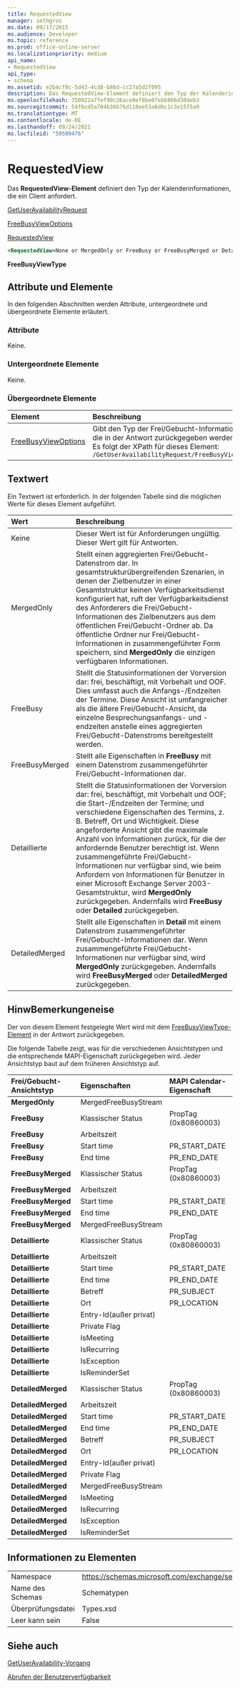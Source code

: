 ```yaml
---
title: RequestedView
manager: sethgros
ms.date: 09/17/2015
ms.audience: Developer
ms.topic: reference
ms.prod: office-online-server
ms.localizationpriority: medium
api_name:
- RequestedView
api_type:
- schema
ms.assetid: e2b4cf8c-5d43-4cd8-b86d-cc27a5d2f095
description: Das RequestedView-Element definiert den Typ der Kalenderinformationen, die ein Client anfordert.
ms.openlocfilehash: 350922a7fef90c26ace0ef8be07ebb866d304eb3
ms.sourcegitcommit: 54f6cd5a704b36b76d110ee53a6d6c1c3e15f5a9
ms.translationtype: MT
ms.contentlocale: de-DE
ms.lasthandoff: 09/24/2021
ms.locfileid: "59509476"
---
```

# <a name="requestedview"></a>RequestedView

Das **RequestedView-Element** definiert den Typ der Kalenderinformationen, die ein Client anfordert. 
  
[GetUserAvailabilityRequest](getuseravailabilityrequest.md)
  
[FreeBusyViewOptions](freebusyviewoptions.md)
  
[RequestedView](requestedview.md)
  
```xml
<RequestedView>None or MergedOnly or FreeBusy or FreeBusyMerged or Detailed or DetailedMerged</RequestedView>
```

 **FreeBusyViewType**
## <a name="attributes-and-elements"></a>Attribute und Elemente

In den folgenden Abschnitten werden Attribute, untergeordnete und übergeordnete Elemente erläutert.
  
### <a name="attributes"></a>Attribute

Keine.
  
### <a name="child-elements"></a>Untergeordnete Elemente

Keine.
  
### <a name="parent-elements"></a>Übergeordnete Elemente

|**Element**|**Beschreibung**|
|:-----|:-----|
|[FreeBusyViewOptions](freebusyviewoptions.md) <br/> |Gibt den Typ der Frei/Gebucht-Informationen an, die in der Antwort zurückgegeben werden.  <br/> Es folgt der XPath für dieses Element:  <br/>  `/GetUserAvailabilityRequest/FreeBusyViewOptions` <br/> |
   
## <a name="text-value"></a>Textwert

Ein Textwert ist erforderlich. In der folgenden Tabelle sind die möglichen Werte für dieses Element aufgeführt.
  
|**Wert**|**Beschreibung**|
|:-----|:-----|
|Keine  <br/> |Dieser Wert ist für Anforderungen ungültig. Dieser Wert gilt für Antworten.  <br/> |
|MergedOnly  <br/> |Stellt einen aggregierten Frei/Gebucht-Datenstrom dar. In gesamtstrukturübergreifenden Szenarien, in denen der Zielbenutzer in einer Gesamtstruktur keinen Verfügbarkeitsdienst konfiguriert hat, ruft der Verfügbarkeitsdienst des Anforderers die Frei/Gebucht-Informationen des Zielbenutzers aus dem öffentlichen Frei/Gebucht-Ordner ab. Da öffentliche Ordner nur Frei/Gebucht-Informationen in zusammengeführter Form speichern, sind **MergedOnly** die einzigen verfügbaren Informationen.  <br/> |
|FreeBusy  <br/> |Stellt die Statusinformationen der Vorversion dar: frei, beschäftigt, mit Vorbehalt und OOF. Dies umfasst auch die Anfangs-/Endzeiten der Termine. Diese Ansicht ist umfangreicher als die ältere Frei/Gebucht-Ansicht, da einzelne Besprechungsanfangs- und -endzeiten anstelle eines aggregierten Frei/Gebucht-Datenstroms bereitgestellt werden.  <br/> |
|FreeBusyMerged  <br/> |Stellt alle Eigenschaften in **FreeBusy** mit einem Datenstrom zusammengeführter Frei/Gebucht-Informationen dar.  <br/> |
|Detaillierte  <br/> |Stellt die Statusinformationen der Vorversion dar: frei, beschäftigt, mit Vorbehalt und OOF; die Start-/Endzeiten der Termine; und verschiedene Eigenschaften des Termins, z. B. Betreff, Ort und Wichtigkeit. Diese angeforderte Ansicht gibt die maximale Anzahl von Informationen zurück, für die der anfordernde Benutzer berechtigt ist. Wenn zusammengeführte Frei/Gebucht-Informationen nur verfügbar sind, wie beim Anfordern von Informationen für Benutzer in einer Microsoft Exchange Server 2003-Gesamtstruktur, wird **MergedOnly** zurückgegeben. Andernfalls wird **FreeBusy** oder **Detailed** zurückgegeben.  <br/> |
|DetailedMerged  <br/> |Stellt alle Eigenschaften in **Detail** mit einem Datenstrom zusammengeführter Frei/Gebucht-Informationen dar. Wenn zusammengeführte Frei/Gebucht-Informationen nur verfügbar sind, wird **MergedOnly** zurückgegeben. Andernfalls wird **FreeBusyMerged** oder **DetailedMerged** zurückgegeben.  <br/> |
   
## <a name="remarks"></a>HinwBemerkungeneise

Der von diesem Element festgelegte Wert wird mit dem [FreeBusyViewType-Element](freebusyviewtype.md) in der Antwort zurückgegeben. 
  
Die folgende Tabelle zeigt, was für die verschiedenen Ansichtstypen und die entsprechende MAPI-Eigenschaft zurückgegeben wird. Jeder Ansichtstyp baut auf dem früheren Ansichtstyp auf.
  
|**Frei/Gebucht-Ansichtstyp**|**Eigenschaften**|**MAPI Calendar-Eigenschaft**|
|:-----|:-----|:-----|
|**MergedOnly** <br/> |MergedFreeBusyStream  <br/> ||
|**FreeBusy** <br/> |Klassischer Status  <br/> |PropTag (0x80860003)  <br/> |
|**FreeBusy** <br/> |Arbeitszeit  <br/> ||
|**FreeBusy** <br/> |Start time  <br/> |PR_START_DATE  <br/> |
|**FreeBusy** <br/> |End time  <br/> |PR_END_DATE  <br/> |
|**FreeBusyMerged** <br/> |Klassischer Status  <br/> |PropTag (0x80860003)  <br/> |
|**FreeBusyMerged** <br/> |Arbeitszeit  <br/> ||
|**FreeBusyMerged** <br/> |Start time  <br/> |PR_START_DATE  <br/> |
|**FreeBusyMerged** <br/> |End time  <br/> |PR_END_DATE  <br/> |
|**FreeBusyMerged** <br/> |MergedFreeBusyStream  <br/> ||
|**Detaillierte** <br/> |Klassischer Status  <br/> |PropTag (0x80860003)  <br/> |
|**Detaillierte** <br/> |Arbeitszeit  <br/> ||
|**Detaillierte** <br/> |Start time  <br/> |PR_START_DATE  <br/> |
|**Detaillierte** <br/> |End time  <br/> |PR_END_DATE  <br/> |
|**Detaillierte** <br/> |Betreff  <br/> |PR_SUBJECT  <br/> |
|**Detaillierte** <br/> |Ort  <br/> |PR_LOCATION  <br/> |
|**Detaillierte** <br/> |Entry-Id(außer privat)  <br/> ||
|**Detaillierte** <br/> |Private Flag  <br/> ||
|**Detaillierte** <br/> |IsMeeting  <br/> ||
|**Detaillierte** <br/> |IsRecurring  <br/> ||
|**Detaillierte** <br/> |IsException  <br/> ||
|**Detaillierte** <br/> |IsReminderSet  <br/> ||
|**DetailedMerged** <br/> |Klassischer Status  <br/> |PropTag (0x80860003)  <br/> |
|**DetailedMerged** <br/> |Arbeitszeit  <br/> ||
|**DetailedMerged** <br/> |Start time  <br/> |PR_START_DATE  <br/> |
|**DetailedMerged** <br/> |End time  <br/> |PR_END_DATE  <br/> |
|**DetailedMerged** <br/> |Betreff  <br/> |PR_SUBJECT  <br/> |
|**DetailedMerged** <br/> |Ort  <br/> |PR_LOCATION  <br/> |
|**DetailedMerged** <br/> |Entry-Id(außer privat)  <br/> ||
|**DetailedMerged** <br/> |Private Flag  <br/> ||
|**DetailedMerged** <br/> |MergedFreeBusyStream  <br/> ||
|**DetailedMerged** <br/> |IsMeeting  <br/> ||
|**DetailedMerged** <br/> |IsRecurring  <br/> ||
|**DetailedMerged** <br/> |IsException  <br/> ||
|**DetailedMerged** <br/> |IsReminderSet  <br/> ||
   
## <a name="element-information"></a>Informationen zu Elementen

|||
|:-----|:-----|
|Namespace  <br/> |https://schemas.microsoft.com/exchange/services/2006/types  <br/> |
|Name des Schemas  <br/> |Schematypen  <br/> |
|Überprüfungsdatei  <br/> |Types.xsd  <br/> |
|Leer kann sein  <br/> |False  <br/> |
   
## <a name="see-also"></a>Siehe auch



[GetUserAvailability-Vorgang](getuseravailability-operation.md)


[Abrufen der Benutzerverfügbarkeit](https://msdn.microsoft.com/library/d4133fcb-9b0f-4e6b-aadf-a389da83516a%28Office.15%29.aspx)

